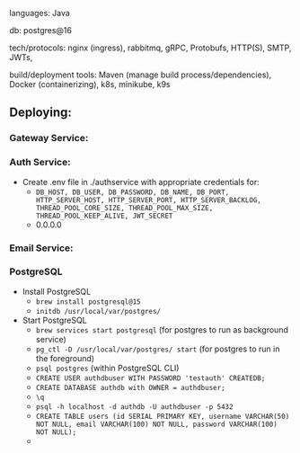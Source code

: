 languages: Java

db: postgres@16

tech/protocols: nginx (ingress), rabbitmq, gRPC, Protobufs, HTTP(S), SMTP, JWTs, 

build/deployment tools: Maven (manage build process/dependencies), Docker (containerizing), k8s, minikube, k9s


## Deploying:

### Gateway Service:



### Auth Service:
- Create .env file in ./authservice with appropriate credentials for:
  - `DB_HOST, DB_USER, DB_PASSWORD, DB_NAME, DB_PORT, HTTP_SERVER_HOST, HTTP_SERVER_PORT, HTTP_SERVER_BACKLOG, THREAD_POOL_CORE_SIZE, THREAD_POOL_MAX_SIZE, THREAD_POOL_KEEP_ALIVE, JWT_SECRET`
  - 0.0.0.0


### Email Service:


### PostgreSQL
- Install PostgreSQL
    - `brew install postgresql@15`
    - `initdb /usr/local/var/postgres/`
- Start PostgreSQL
    - `brew services start postgresql` (for postgres to run as background service)
    - `pg_ctl -D /usr/local/var/postgres/ start` (for postgres to run in the foreground)
    - `psql postgres` (within PostgreSQL CLI)
    - `CREATE USER authdbuser WITH PASSWORD 'testauth' CREATEDB;`
    - `CREATE DATABASE authdb with OWNER = authdbuser;`
    - `\q`
    - `psql -h localhost -d authdb -U authdbuser -p 5432`
    - `CREATE TABLE users (id SERIAL PRIMARY KEY, username VARCHAR(50) NOT NULL, email VARCHAR(100) NOT NULL, password VARCHAR(100) NOT NULL);`
    - 